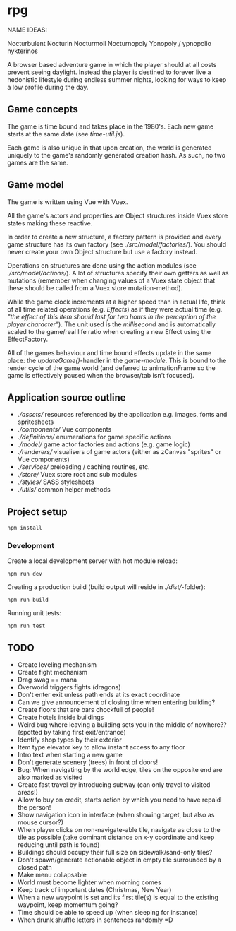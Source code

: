# rpg

NAME IDEAS:

Nocturbulent
Nocturin
Nocturmoil
Nocturnopoly
Ypnopoly / ypnopolio
nykterinos

A browser based adventure game in which the player should at all costs prevent
seeing daylight. Instead the player is destined to forever live a hedonistic
lifestyle during endless summer nights, looking for ways to keep a low profile
during the day.

## Game concepts

The game is time bound and takes place in the 1980's. Each new game starts at
the same date (see _time-util.js_).

Each game is also unique in that upon creation, the world is generated uniquely
to the game's randomly generated creation hash. As such, no two games are the same.

## Game model

The game is written using Vue with Vuex.

All the game's actors and properties are Object structures inside Vuex store states making
these reactive.

In order to create a new structure, a factory pattern is provided and every
game structure has its own factory (see _./src/model/factories/_). You should never
create your own Object structure but use a factory instead.

Operations on structures are done using the action modules (see _./src/model/actions/_).
A lot of structures specify their own getters as well as mutations (remember when changing values
of a Vuex state object that these should be called from a Vuex store mutation-method).

While the game clock increments at a higher speed than in actual life, think of all time related
operations (e.g. _Effects_) as if they were actual time (e.g. _"the effect of this item should last for two hours in the perception of the player character"_). The unit used is the _millisecond_ and is automatically
scaled to the game/real life ratio when creating a new Effect using the EffectFactory.

All of the games behaviour and time bound effects update in the same place: the _updateGame()_-handler
in the _game-module_. This is bound to the render cycle of the game world (and deferred to animationFrame
so the game is effectively paused when the browser/tab isn't focused).

## Application source outline

 * _./assets/_ resources referenced by the application e.g. images, fonts and spritesheets
 * _./components/_ Vue components
 * _./definitions/_ enumerations for game specific actions
 * _./model/_ game actor factories and actions (e.g. game logic)
 * _./renderers/_ visualisers of game actors (either as zCanvas "sprites" or Vue components)
 * _./services/_ preloading / caching routines, etc.
 * _./store/_ Vuex store root and sub modules
 * _./styles/_ SASS stylesheets
 * _./utils/_ common helper methods

## Project setup
```
npm install
```

### Development

Create a local development server with hot module reload:

```
npm run dev
```

Creating a production build (build output will reside in _./dist/_-folder):

```
npm run build
```

Running unit tests:

```
npm run test
```

## TODO

* Create leveling mechanism
* Create fight mechanism
* Drag swag == mana
* Overworld triggers fights (dragons)
* Don't enter exit unless path ends at its exact coordinate
* Can we give announcement of closing time when entering building?
* Create floors that are bars chockfull of people!
* Create hotels inside buildings
* Weird bug where leaving a building sets you in the middle of nowhere?? (spotted by taking first exit/entrance)
* Identify shop types by their exterior
* Item type elevator key to allow instant access to any floor
* Intro text when starting a new game
* Don't generate scenery (trees) in front of doors!
* Bug: When navigating by the world edge, tiles on the opposite end are also marked as visited
* Create fast travel by introducing subway (can only travel to visited areas!)
* Allow to buy on credit, starts action by which you need to have repaid the person!
* Show navigation icon in interface (when showing target, but also as mouse cursor?)
* When player clicks on non-navigate-able tile, navigate as close to the tile as possible (take dominant distance on x-y coordinate and keep reducing until path is found)
* Buildings should occupy their full size on sidewalk/sand-only tiles?
* Don't spawn/generate actionable object in empty tile surrounded by a closed path
* Make menu collapsable
* World must become lighter when morning comes
* Keep track of important dates (Christmas, New Year)
* When a new waypoint is set and its first tile(s) is equal to the existing waypoint, keep momentum going?
* Time should be able to speed up (when sleeping for instance)
* When drunk shuffle letters in sentences randomly =D

